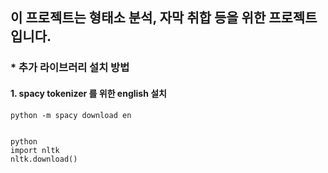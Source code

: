 ## 이 프로젝트는 형태소 분석, 자막 취합 등을 위한 프로젝트입니다. 




### * 추가 라이브러리 설치 방법 
#### 1. spacy tokenizer 를 위한 english 설치 
```
python -m spacy download en


python
import nltk
nltk.download()

```

